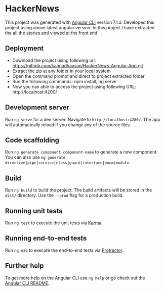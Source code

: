 # HackerNews

This project was generated with [Angular CLI](https://github.com/angular/angular-cli) version 7.1.3.
Developed this project using above latest angular version. In this project I have extracted the all the stories and viewed at the front end

## Deployment
* Download the project using following url: https://github.com/kannadhaasan/HackerNews-Angular-App.git
* Extract the zip at any folder in your local system
* Open the command prompt and direct to project extracted folder
* Run the following commands: npm install, ng serve
* Now you can able to access the project using following URL: http://localhost:4200/

## Development server

Run `ng serve` for a dev server. Navigate to `http://localhost:4200/`. The app will automatically reload if you change any of the source files.

## Code scaffolding

Run `ng generate component component-name` to generate a new component. You can also use `ng generate directive|pipe|service|class|guard|interface|enum|module`.

## Build

Run `ng build` to build the project. The build artifacts will be stored in the `dist/` directory. Use the `--prod` flag for a production build.

## Running unit tests

Run `ng test` to execute the unit tests via [Karma](https://karma-runner.github.io).

## Running end-to-end tests

Run `ng e2e` to execute the end-to-end tests via [Protractor](http://www.protractortest.org/).

## Further help

To get more help on the Angular CLI use `ng help` or go check out the [Angular CLI README](https://github.com/angular/angular-cli/blob/master/README.md).
